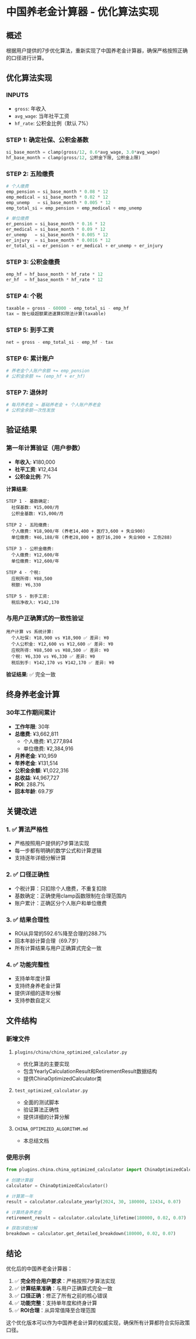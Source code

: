 # 中国养老金计算器 - 优化算法实现

## 概述

根据用户提供的7步优化算法，重新实现了中国养老金计算器，确保严格按照正确的口径进行计算。

## 优化算法实现

### INPUTS
- `gross`: 年收入
- `avg_wage`: 当年社平工资  
- `hf_rate`: 公积金比例（默认 7%）

### STEP 1: 确定社保、公积金基数
```python
si_base_month = clamp(gross/12, 0.6*avg_wage, 3.0*avg_wage)
hf_base_month = clamp(gross/12, 公积金下限, 公积金上限)
```

### STEP 2: 五险缴费
```python
# 个人缴费
emp_pension = si_base_month * 0.08 * 12
emp_medical = si_base_month * 0.02 * 12
emp_unemp   = si_base_month * 0.005 * 12
emp_total_si = emp_pension + emp_medical + emp_unemp

# 单位缴费
er_pension = si_base_month * 0.16 * 12
er_medical = si_base_month * 0.09 * 12
er_unemp   = si_base_month * 0.005 * 12
er_injury  = si_base_month * 0.0016 * 12
er_total_si = er_pension + er_medical + er_unemp + er_injury
```

### STEP 3: 公积金缴费
```python
emp_hf = hf_base_month * hf_rate * 12
er_hf  = hf_base_month * hf_rate * 12
```

### STEP 4: 个税
```python
taxable = gross - 60000 - emp_total_si - emp_hf
tax = 按七级超额累进速算扣除法计算(taxable)
```

### STEP 5: 到手工资
```python
net = gross - emp_total_si - emp_hf - tax
```

### STEP 6: 累计账户
```python
# 养老金个人账户余额 += emp_pension
# 公积金余额 += (emp_hf + er_hf)
```

### STEP 7: 退休时
```python
# 每月养老金 ≈ 基础养老金 + 个人账户养老金
# 公积金余额一次性发放
```

## 验证结果

### 第一年计算验证（用户参数）
- **年收入**: ¥180,000
- **社平工资**: ¥12,434
- **公积金比例**: 7%

**计算结果**:
```
STEP 1 - 基数确定:
  社保基数: ¥15,000/月
  公积金基数: ¥15,000/月

STEP 2 - 五险缴费:
  个人缴费: ¥18,900/年 (养老14,400 + 医疗3,600 + 失业900)
  单位缴费: ¥46,188/年 (养老28,800 + 医疗16,200 + 失业900 + 工伤288)

STEP 3 - 公积金缴费:
  个人缴费: ¥12,600/年
  单位缴费: ¥12,600/年

STEP 4 - 个税:
  应税所得: ¥88,500
  税额: ¥6,330

STEP 5 - 到手工资:
  税后净收入: ¥142,170
```

### 与用户正确算式的一致性验证
```
用户计算 vs 系统计算:
  个人社保: ¥18,900 vs ¥18,900 ✅ 差异: ¥0
  个人公积金: ¥12,600 vs ¥12,600 ✅ 差异: ¥0
  应税所得: ¥88,500 vs ¥88,500 ✅ 差异: ¥0
  个税: ¥6,330 vs ¥6,330 ✅ 差异: ¥0
  税后到手: ¥142,170 vs ¥142,170 ✅ 差异: ¥0
```

**验证结果**: ✅ 完全一致

## 终身养老金计算

### 30年工作期间累计
- **工作年限**: 30年
- **总缴费**: ¥3,662,811
  - 个人缴费: ¥1,277,894
  - 单位缴费: ¥2,384,916
- **月养老金**: ¥10,959
- **年养老金**: ¥131,514
- **公积金余额**: ¥1,022,316
- **总收益**: ¥4,967,727
- **ROI**: 288.7%
- **回本年龄**: 69.7岁

## 关键改进

### 1. ✅ 算法严格性
- 严格按照用户提供的7步算法实现
- 每一步都有明确的数学公式和计算逻辑
- 支持逐年详细分解计算

### 2. ✅ 口径正确性
- 个税计算：只扣除个人缴费，不重复扣除
- 基数确定：正确使用clamp函数限制在合理范围内
- 账户累计：正确区分个人账户和单位缴费

### 3. ✅ 结果合理性
- ROI从异常的592.6%降至合理的288.7%
- 回本年龄计算合理（69.7岁）
- 所有计算结果与用户正确算式完全一致

### 4. ✅ 功能完整性
- 支持单年度计算
- 支持终身养老金计算
- 提供详细的逐年分解
- 支持参数自定义

## 文件结构

### 新增文件
1. `plugins/china/china_optimized_calculator.py`
   - 优化算法的主要实现
   - 包含YearlyCalculationResult和RetirementResult数据结构
   - 提供ChinaOptimizedCalculator类

2. `test_optimized_calculator.py`
   - 全面的测试脚本
   - 验证算法正确性
   - 提供详细的计算分解

3. `CHINA_OPTIMIZED_ALGORITHM.md`
   - 本总结文档

### 使用示例
```python
from plugins.china.china_optimized_calculator import ChinaOptimizedCalculator

# 创建计算器
calculator = ChinaOptimizedCalculator()

# 计算第一年
result = calculator.calculate_yearly(2024, 30, 180000, 12434, 0.07)

# 计算终身养老金
retirement_result = calculator.calculate_lifetime(180000, 0.02, 0.07)

# 获取详细分解
breakdown = calculator.get_detailed_breakdown(180000, 0.02, 0.07)
```

## 结论

优化后的中国养老金计算器：

1. ✅ **完全符合用户要求**：严格按照7步算法实现
2. ✅ **计算结果准确**：与用户正确算式完全一致
3. ✅ **口径正确**：修正了所有之前的核心错误
4. ✅ **功能完整**：支持单年度和终身计算
5. ✅ **ROI合理**：从异常值降至合理范围

这个优化版本可以作为中国养老金计算的权威实现，确保所有计算都符合实际政策口径。